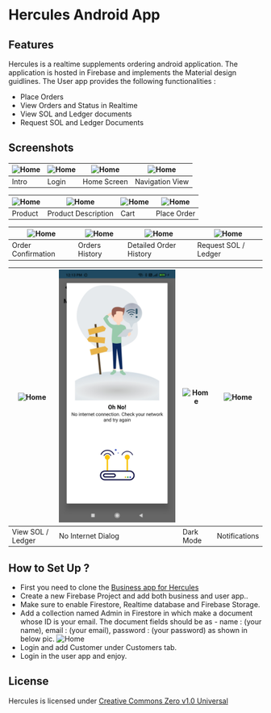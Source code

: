 # Hercules Android App

## Features
Hercules is a realtime supplements ordering android application. The application is hosted in Firebase and implements the Material design guidlines. 
The User app provides the following functionalities :

* Place Orders
* View Orders and Status in Realtime
* View SOL and Ledger documents
* Request SOL and Ledger Documents


## Screenshots

| ![Home](img/screenshots/ss1.jpg) | ![Home](img/screenshots/ss2.jpg) | ![Home](img/screenshots/ss3.jpg) | ![Home](img/screenshots/ss4.jpg) |
| --------------------------------------- | ---------------------------------------- | ---------------------------------------- | ---------------------------------------- |
| Intro                                    | Login                       | Home Screen                       | Navigation View                             |


| ![Home](img/screenshots/ss5.jpg) | ![Home](img/screenshots/ss6.jpg) | ![Home](img/screenshots/ss7.jpg) | ![Home](img/screenshots/ss8.jpg) |
| ---------------------------------------- | ---------------------------------------- | ---------------------------------------- | ---------------------------------------- |
| Product                             | Product Description                      | Cart                | Place Order                      |


| ![Home](img/screenshots/ss9.jpg) | ![Home](img/screenshots/ss10.jpg) | ![Home](img/screenshots/ss11.jpg) | ![Home](img/screenshots/ss12.jpg) |
| ---------------------------------------- | ---------------------------------------- | ---------------------------------------- | ---------------------------------------- |
| Order Confirmation                             | Orders History                      | Detailed Order History                |  Request SOL / Ledger                     |


| ![Home](img/screenshots/ss13.jpg) | ![Home](img/ss14.jpg) | ![Home](img/screenshots/ss15.jpg) | ![Home](img/screenshots/ss16.jpg) |
| ---------------------------------------- | ---------------------------------------- | ---------------------------------------- | ---------------------------------------- |
|  View SOL / Ledger                          | No Internet Dialog                      | Dark Mode               | Notifications                    |


## How to Set Up ?

* First you need to clone the [Business app for Hercules](https://github.com/pycrash/HerculesBusiness)
* Create a new Firebase Project and add both business and user app..
* Make sure to enable Firestore, Realtime database and Firebase Storage.
* Add a collection named Admin in Firestore in which make a document whose ID is your email. The document fields should be as - name : (your name), email : (your email), password : (your password) as shown in below pic.
![Home](img/screenshots/ss17.jpg)
* Login and add Customer under Customers tab.
* Login in the user app and enjoy.


## License

Hercules is licensed under [Creative Commons Zero v1.0 Universal](https://github.com/pycrash/Hercules/blob/master/LICENSE)
